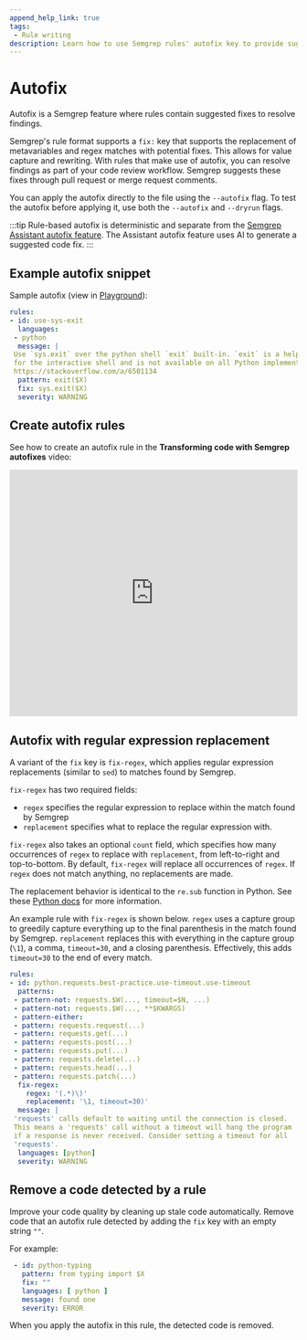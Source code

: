 ```yaml
---
append_help_link: true
tags:
 - Rule writing
description: Learn how to use Semgrep rules' autofix key to provide suggested fixes for matched patterns through pull request or merge request comments.
---
```


# Autofix

Autofix is a Semgrep feature where rules contain suggested fixes to resolve findings.

Semgrep's rule format supports a `fix:` key that supports the replacement of metavariables and regex matches with potential fixes. This allows for value capture and rewriting. With rules that make use of autofix, you can resolve findings as part of your code review workflow. Semgrep suggests these fixes through pull request or merge request comments.

You can apply the autofix directly to the file using the `--autofix` flag. To test the autofix before applying it, use both the `--autofix` and `--dryrun` flags.

:::tip
Rule-based autofix is deterministic and separate from the [Semgrep Assistant autofix feature](/semgrep-assistant/overview#autofix). The Assistant autofix feature uses AI to generate a suggested code fix.
:::

## Example autofix snippet

Sample autofix (view in [Playground](https://semgrep.dev/s/R6g)):

```yaml
rules:
- id: use-sys-exit
  languages:
 - python
  message: |
 Use `sys.exit` over the python shell `exit` built-in. `exit` is a helper
 for the interactive shell and is not available on all Python implementations.
 https://stackoverflow.com/a/6501134
  pattern: exit($X)
  fix: sys.exit($X)
  severity: WARNING
```

## Create autofix rules

See how to create an autofix rule in the **Transforming code with Semgrep autofixes** video:

<iframe class="yt_embed" width="100%" height="432px" loading="lazy" src="https://www.youtube.com/embed/8jfjWixmtvo" frameborder="0" allowfullscreen></iframe>

## Autofix with regular expression replacement

A variant of the `fix` key is `fix-regex`, which applies regular expression replacements (similar to `sed`) to matches found by Semgrep.

`fix-regex` has two required fields:

- `regex` specifies the regular expression to replace within the match found by Semgrep
- `replacement` specifies what to replace the regular expression with.

`fix-regex` also takes an optional `count` field, which specifies how many occurrences of `regex` to replace with `replacement`, from left-to-right and top-to-bottom. By default, `fix-regex` will replace all occurrences of `regex`. If `regex` does not match anything, no replacements are made.

The replacement behavior is identical to the `re.sub` function in Python. See these [Python docs](https://docs.python.org/3/library/re.html#re.sub) for more information.

An example rule with `fix-regex` is shown below. `regex` uses a capture group to greedily capture everything up to the final parenthesis in the match found by Semgrep. `replacement` replaces this with everything in the capture group (`\1`), a comma, `timeout=30`, and a closing parenthesis. Effectively, this adds `timeout=30` to the end of every match.

```yaml
rules:
- id: python.requests.best-practice.use-timeout.use-timeout
  patterns:
 - pattern-not: requests.$W(..., timeout=$N, ...)
 - pattern-not: requests.$W(..., **$KWARGS)
 - pattern-either:
 - pattern: requests.request(...)
 - pattern: requests.get(...)
 - pattern: requests.post(...)
 - pattern: requests.put(...)
 - pattern: requests.delete(...)
 - pattern: requests.head(...)
 - pattern: requests.patch(...)
  fix-regex:
    regex: '(.*)\)'
    replacement: '\1, timeout=30)'
  message: |
 'requests' calls default to waiting until the connection is closed.
 This means a 'requests' call without a timeout will hang the program
 if a response is never received. Consider setting a timeout for all
 'requests'.
  languages: [python]
  severity: WARNING
```

## Remove a code detected by a rule

Improve your code quality by cleaning up stale code automatically. Remove code that an autofix rule detected by adding the `fix` key with an empty string `""`.

For example:

```yaml
 - id: python-typing
   pattern: from typing import $X
   fix: ""
   languages: [ python ]
   message: found one
   severity: ERROR
```

When you apply the autofix in this rule, the detected code is removed.
